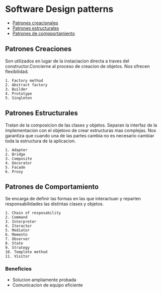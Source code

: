 # Software Design patterns

* [Patrones creacionales](#patrones-creaciones) 
* [Patrones estructurales](#patrones-estructurales)
* [Patrones de compportamiento](#patrones-de-comportamiento)

## Patrones Creaciones

Son utilizados en lugar de la instaciacion directa a traves del constructor.Concierne al proceso de creacion de objetos. Nos ofrecen flexibilidad.
    
    1. Factory method
    2. Abstract factory
    3. Builder
    4. Prototype
    5. Singleton 

## Patrones Estructurales


Tratan de la composicion de las clases y objetos. Separan la interfaz de la implementacion con el objetovo de crear estructuras mas complejas. Nos garantiza que cuando una de las partes cambia no es necesario cambiar toda la estructura de la aplicacion.

    1. Adapter
    2. Bridge
    3. Composite
    4. Decorator
    5. Facade
    6. Proxy

## Patrones de Comportamiento

Se encarga de definir las formas en las que interactuan y reparten responsabilidades las distintas clases y objetos.

    1. Chain of resposability
    2. Command
    3. Interpreter
    4. Iteractor
    5. Mediator
    6. Memento
    7. Observer
    8. State
    9. Strategy
    10. Templete method
    11. Visitor

### Beneficios

* Solucion ampliamente probada
* Comunicacion de equipo eficiente

